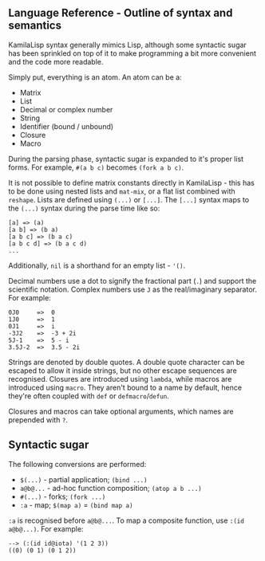 
## Language Reference - Outline of syntax and semantics

KamilaLisp syntax generally mimics Lisp, although some syntactic sugar has been sprinkled on top of it to make programming a bit more convenient and the code more readable.

Simply put, everything is an atom. An atom can be a:
* Matrix
* List
* Decimal or complex number
* String
* Identifier (bound / unbound)
* Closure
* Macro

During the parsing phase, syntactic sugar is expanded to it's proper list forms. For example, `#(a b c)` becomes `(fork a b c)`.

It is not possible to define matrix constants directly in KamilaLisp - this has to be done using nested lists and `mat-mix`, or a flat list combined with `reshape`. Lists are defined using `(...)` or `[...]`. The `[...]` syntax maps to the `(...)` syntax during the parse time like so:

```
[a] => (a)
[a b] => (b a)
[a b c] => (b a c)
[a b c d] => (b a c d)
...
```

Additionally, `nil` is a shorthand for an empty list - `'()`.

Decimal numbers use a dot to signify the fractional part (`.`) and support the scientific notation. Complex numbers use `J` as the real/imaginary separator. For example:

```
0J0     =>  0
1J0     =>  1
0J1     =>  i
-3J2    =>  -3 + 2i
5J-1    =>  5 - i
3.5J-2  =>  3.5 - 2i
```

Strings are denoted by double quotes. A double quote character can be escaped to allow it inside strings, but no other escape sequences are recognised. Closures are introduced using `lambda`, while macros are introduced using `macro`. They aren't bound to a name by default, hence they're often coupled with `def` or `defmacro`/`defun`.

Closures and macros can take optional arguments, which names are prepended with `?`.

## Syntactic sugar

The following conversions are performed:
- `$(...)` - partial application; `(bind ...)`
- `a@b@...` - ad-hoc function composition; `(atop a b ...)`
- `#(...)` - forks; `(fork ...)`
- `:a` - map; `$(map a)` = `(bind map a)`

`:a` is recognised before `a@b@...`. To map a composite function, use `:(id a@b@...)`. For example:

```
--> (:(id id@iota) '(1 2 3))
((0) (0 1) (0 1 2))
```
